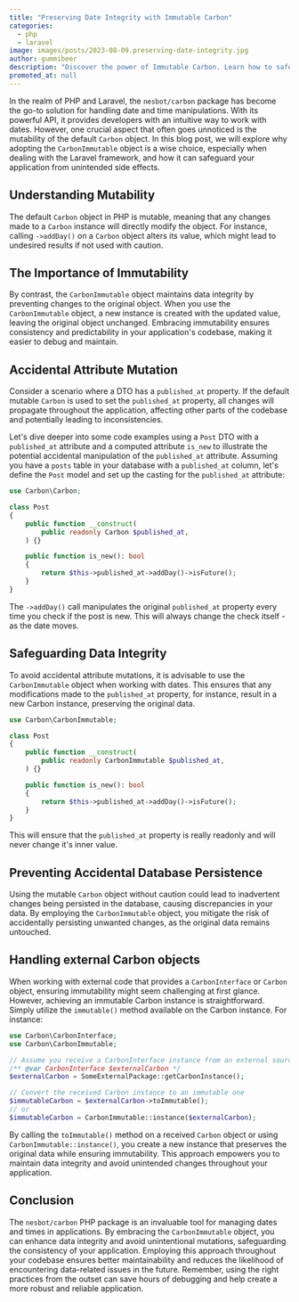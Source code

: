 ```yaml
---
title: "Preserving Date Integrity with Immutable Carbon"
categories:
  - php
  - laravel
image: images/posts/2023-08-09.preserving-date-integrity.jpg
author: gummibeer
description: "Discover the power of Immutable Carbon. Learn how to safeguard date integrity, prevent accidental mutations, and enhance the reliability of your application's date handling."
promoted_at: null
---
```


In the realm of PHP and Laravel, the `nesbot/carbon` package has become the go-to solution for handling date and time manipulations.
With its powerful API, it provides developers with an intuitive way to work with dates.
However, one crucial aspect that often goes unnoticed is the mutability of the default `Carbon` object.
In this blog post, we will explore why adopting the `CarbonImmutable` object is a wise choice, especially when dealing with the Laravel framework, and how it can safeguard your application from unintended side effects.

## Understanding Mutability

The default `Carbon` object in PHP is mutable, meaning that any changes made to a `Carbon` instance will directly modify the object.
For instance, calling `->addDay()` on a `Carbon` object alters its value, which might lead to undesired results if not used with caution.

## The Importance of Immutability

By contrast, the `CarbonImmutable` object maintains data integrity by preventing changes to the original object.
When you use the `CarbonImmutable` object, a new instance is created with the updated value, leaving the original object unchanged.
Embracing immutability ensures consistency and predictability in your application's codebase, making it easier to debug and maintain.

## Accidental Attribute Mutation

Consider a scenario where a DTO has a `published_at` property.
If the default mutable `Carbon` is used to set the `published_at` property, all changes will propagate throughout the application, affecting other parts of the codebase and potentially leading to inconsistencies.

Let's dive deeper into some code examples using a `Post` DTO with a `published_at` attribute and a computed attribute `is_new` to illustrate the potential accidental manipulation of the `published_at` attribute.
Assuming you have a `posts` table in your database with a `published_at` column, let's define the `Post` model and set up the casting for the `published_at` attribute:

```php
use Carbon\Carbon;

class Post
{
    public function __construct(
        public readonly Carbon $published_at,
    ) {}

    public function is_new(): bool
    {
        return $this->published_at->addDay()->isFuture();
    }
}
```

The `->addDay()` call manipulates the original `published_at` property every time you check if the post is new. 
This will always change the check itself - as the date moves.

## Safeguarding Data Integrity

To avoid accidental attribute mutations, it is advisable to use the `CarbonImmutable` object when working with dates.
This ensures that any modifications made to the `published_at` property, for instance, result in a new Carbon instance, preserving the original data.

```php
use Carbon\CarbonImmutable;

class Post
{
    public function __construct(
        public readonly CarbonImmutable $published_at,
    ) {}

    public function is_new(): bool
    {
        return $this->published_at->addDay()->isFuture();
    }
}
```

This will ensure that the `published_at` property is really readonly and will never change it's inner value.

## Preventing Accidental Database Persistence

Using the mutable `Carbon` object without caution could lead to inadvertent changes being persisted in the database, causing discrepancies in your data.
By employing the `CarbonImmutable` object, you mitigate the risk of accidentally persisting unwanted changes, as the original data remains untouched.

## Handling external Carbon objects

When working with external code that provides a `CarbonInterface` or `Carbon` object, ensuring immutability might seem challenging at first glance. However, achieving an immutable Carbon instance is straightforward. Simply utilize the `immutable()` method available on the Carbon instance. For instance:

```php
use Carbon\CarbonInterface;
use Carbon\CarbonImmutable;

// Assume you receive a CarbonInterface instance from an external source
/** @var CarbonInterface $externalCarbon */
$externalCarbon = SomeExternalPackage::getCarbonInstance();

// Convert the received Carbon instance to an immutable one
$immutableCarbon = $externalCarbon->toImmutable();
// or
$immutableCarbon = CarbonImmutable::instance($externalCarbon);

```

By calling the `toImmutable()` method on a received `Carbon` object or using `CarbonImmutable::instance()`, you create a new instance that preserves the original data while ensuring immutability.
This approach empowers you to maintain data integrity and avoid unintended changes throughout your application.

## Conclusion

The `nesbot/carbon` PHP package is an invaluable tool for managing dates and times in applications.
By embracing the `CarbonImmutable` object, you can enhance data integrity and avoid unintentional mutations, safeguarding the consistency of your application.
Employing this approach throughout your codebase ensures better maintainability and reduces the likelihood of encountering data-related issues in the future.
Remember, using the right practices from the outset can save hours of debugging and help create a more robust and reliable application.
